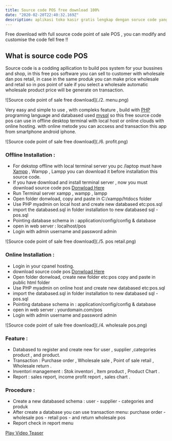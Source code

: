 ```yaml
---
title: Source code POS free download 100%
date: "2020-02-20T22:40:32.169Z"
description: aplikasi toko kasir gratis lengkap dengan soruce code yang bisa kamu modifi sesuai kebutuhan mu dan bisa digunakan offline maupun online system.
---
```


Free download with full source code point of sale POS , you can modify and customise the code fell free !!

## What is source code POS

Source code is a codding apllication to build pos system for your bussines and shop, in this free pos software you can sell to customer with wholesale dan pos retail, in case in the same produk you can make price wholesale and retail so in pos point of sale if you select a wholesale automatic wholesale product price will be generate on transaction. 

![Source code point of sale free download](./2. menu.png)

Very easy and simple to use , with compleks feature , build with [PHP](https://www.php.net/) programing language and databased used [mysql](https://www.mysql.com/) so this free source code pos can use in offline desktop terminal with local host or online clouds with online hosting. with online metode you can accsess and transaction this app from smartphone android iphone.

![Source code point of sale free download](./6. profit.png)

### Offline Installation :
+ For dekstop offline with local terminal server you pc /laptop must have [Xampp](https://www.apachefriends.org/) , Wampp , Lampp you can download it before installation this source code.
+ If you have download and install terminal server , now you must download source code pos [Donwload Here](https://sourceforge.net/projects/open-source-pos-cleanpos/files/latest/download)
+ Run Terminal server xampp , wampp , lampp
+ Open folder donwload, copy and paste in C:/xampp/htdocs folder
+ Use PHP myadmin on local host and create new databased etc:pos.sql 
+ import the databased.sql in folder installation to new databased sql - pos.sql
+ Pointing database schema in : application/config/config & database
+ open in web server : localhost/pos
+ Login with admin username and password admin

![Source code point of sale free download](./5. pos retail.png)

### Online Installation :
+ Login in your cpanel hosting.
+ download source code pos [Donwload Here](https://sourceforge.net/projects/open-source-pos-cleanpos/files/latest/download)
+ Open folder donwload, create new folder etc:pos copy and paste in public html folder
+ Use PHP myadmin on online host and create new databased etc:pos.sql 
+ import the databased.sql in folder installation to new databased sql - pos.sql
+ Pointing database schema in : application/config/config & database
+ open in web server : yourdomain.com/pos
+ Login with admin username and password admin

![Source code point of sale free download](./4. wholesale pos.png)

### Feature :
+ Databased to register and create new for user , supplier ,categories product , and product.
+ Transaction : Purchase order , Wholesale sale , Point of sale retail , Wholesale return .
+ Inventori management : Stok inventori , Item product , Product Chart .
+ Report : sales report, income profit report , sales chart .

### Procedure :
+ Create a new databased schema : user - supplier - categories and produk
+ After create a database you can use transaction menu: purchase order - wholesale pos - retail pos - and return wholesale pos
+ Report check in report menu 

[Play Video Teaser](https://youtu.be/cnQM86SMy3M)